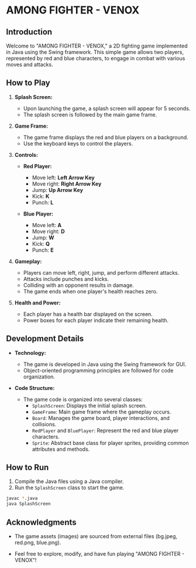 # AMONG FIGHTER - VENOX

## Introduction

Welcome to "AMONG FIGHTER - VENOX," a 2D fighting game implemented in Java using the Swing framework. This simple game allows two players, represented by red and blue characters, to engage in combat with various moves and attacks.

## How to Play

1. **Splash Screen:**
   - Upon launching the game, a splash screen will appear for 5 seconds.
   - The splash screen is followed by the main game frame.

2. **Game Frame:**
   - The game frame displays the red and blue players on a background.
   - Use the keyboard keys to control the players.

3. **Controls:**
   - **Red Player:**
     - Move left: **Left Arrow Key**
     - Move right: **Right Arrow Key**
     - Jump: **Up Arrow Key**
     - Kick: **K**
     - Punch: **L**

   - **Blue Player:**
     - Move left: **A**
     - Move right: **D**
     - Jump: **W**
     - Kick: **Q**
     - Punch: **E**

4. **Gameplay:**
   - Players can move left, right, jump, and perform different attacks.
   - Attacks include punches and kicks.
   - Colliding with an opponent results in damage.
   - The game ends when one player's health reaches zero.

5. **Health and Power:**
   - Each player has a health bar displayed on the screen.
   - Power boxes for each player indicate their remaining health.

## Development Details

- **Technology:**
  - The game is developed in Java using the Swing framework for GUI.
  - Object-oriented programming principles are followed for code organization.

- **Code Structure:**
  - The game code is organized into several classes:
    - `SplashScreen`: Displays the initial splash screen.
    - `GameFrame`: Main game frame where the gameplay occurs.
    - `Board`: Manages the game board, player interactions, and collisions.
    - `RedPlayer` and `BluePlayer`: Represent the red and blue player characters.
    - `Sprite`: Abstract base class for player sprites, providing common attributes and methods.

## How to Run

1. Compile the Java files using a Java compiler.
2. Run the `SplashScreen` class to start the game.

```bash
javac *.java
java SplashScreen
```


## Acknowledgments

 - The game assets (images) are sourced from external files (bg.jpeg, red.png, blue.png).

 - Feel free to explore, modify, and have fun playing "AMONG FIGHTER - VENOX"!
